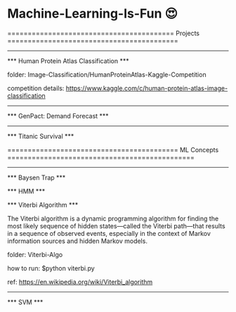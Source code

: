 # Machine-Learning-Is-Fun 😍

========================================= Projects ==========================================

-------------------------------------------------------
*** Human Protein Atlas Classification ***

folder: 
Image-Classification/HumanProteinAtlas-Kaggle-Competition

competition details:
https://www.kaggle.com/c/human-protein-atlas-image-classification


--------------------------------------------------------
*** GenPact: Demand Forecast ***






--------------------------------------------------------
*** Titanic Survival ***




========================================== ML Concepts ==============================================

-------------------------------------------------------

*** Baysen Trap ***


*** HMM ***


*** Viterbi Algorithm ***

The Viterbi algorithm is a dynamic programming algorithm for finding the most likely sequence of hidden states—called the Viterbi path—that results in a sequence of observed events, especially in the context of Markov information sources and hidden Markov models.

folder:
Viterbi-Algo

how to run: 
$python viterbi.py

ref: 
https://en.wikipedia.org/wiki/Viterbi_algorithm

-------------------------------------------------------

*** SVM ***


